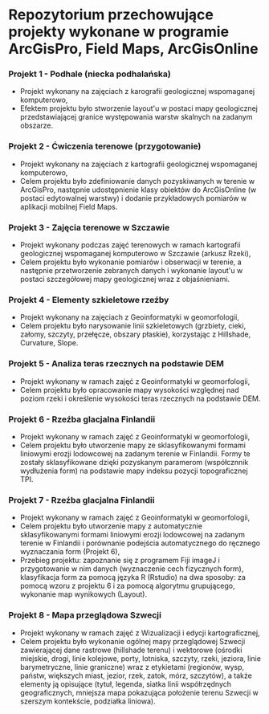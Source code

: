 # Repozytorium przechowujące projekty wykonane w programie ArcGisPro, Field Maps, ArcGisOnline
### Projekt 1 - Podhale (niecka podhalańska)
- Projekt wykonany na zajęciach z karografii geologicznej wspomaganej komputerowo,
- Efektem projektu było stworzenie layout'u w postaci mapy geologicznej przedstawiającej granice występowania warstw skalnych na zadanym obszarze.


### Projekt 2 - Ćwiczenia terenowe (przygotowanie) 
- Projekt wykonany na zajęciach z kartografii geologicznej wspomaganej komputerowo,
- Celem projektu było zdefiniowanie danych pozyskiwanych w terenie w ArcGisPro, następnie udostępnienie klasy obiektów do ArcGisOnline (w postaci edytowalnej warstwy) i dodanie przykładowych pomiarów w aplikacji mobilnej Field Maps.

### Projekt 3 - Zajęcia terenowe w Szczawie
- Projekt wykonany podczas zajęć terenowych w ramach kartografii geologicznej wspomaganej komputerowo w Szczawie (arkusz Rzeki),
- Celem projektu było wykonanie pomiarów i obserwacji w terenie, a następnie przetworzenie zebranych danych i wykonanie layout'u w postaci szczegółowej mapy geologicznej wraz z objaśnieniami.

### Projekt 4 - Elementy szkieletowe rzeźby
- Projekt wykonany na zajęciach z Geoinformatyki w geomorfologii,
- Celem projektu było narysowanie linii szkieletowych (grzbiety, cieki, załomy, szczyty, przełęcze, obszary płaskie), korzystając z Hillshade, Curvature, Slope.

### Projekt 5 - Analiza teras rzecznych na podstawie DEM
- Projekt wykonany w ramach zajęć z Geoinformatyki w geomorfologii,
- Celem projektu było opracowanie mapy wysokości względnej nad poziom rzeki i określenie wysokości teras rzecznych na podstawie DEM.

### Projekt 6 - Rzeźba glacjalna Finlandii
- Projekt wykonany w ramach zajęć z Geoinformatyki w geomorfologii,
- Celem projektu było utworzenie mapy ze sklasyfikowanymi formami liniowymi erozji lodowcowej na zadanym terenie w Finlandii. Formy te zostały sklasyfikowane dzięki pozyskanym paramerom (współcznnik wydłużenia form) na podstawie mapy indeksu pozycji topograficznej TPI.

### Projekt 7 - Rzeźba glacjalna Finlandii
- Projekt wykonany w ramach zajęć z Geoinformatyki w geomorfologii,
- Celem projektu było utworzenie mapy z automatycznie sklasyfikowanymi formami liniowymi erozji lodowcowej na zadanym terenie w Finlandii i porównanie podejścia automatycznego do ręcznego wyznaczania form (Projekt 6),
- Przebieg projektu: zapoznanie się z programem Fiji imageJ i przygotowanie w nim danych (wyznaczenie cech fizycznych form), klasyfikacja form za pomocą języka R (Rstudio) na dwa sposoby: za pomocą wzoru z projektu 6 i za pomocą algorytmu grupującego, wykonanie map wynikowych (Layout).

### Projekt 8 - Mapa przeglądowa Szwecji
- Projekt wykonany w ramach zajęć z Wizualizacji i edycji kartograficznej,
- Celem projektu było wykonanie ogólnej mapy przeglądowej Szwecji zawierającej dane rastrowe (hillshade terenu) i wektorowe (ośrodki miejskie, drogi, linie kolejowe, porty, lotniska, szczyty, rzeki, jeziora, linie barymetryczne, linie graniczne) wraz z etykietami (regionów, wysp, państw, większych miast, jezior, rzek, zatok, mórz, szczytów), a także elementy ją opisujące (tytuł, legenda, siatka linii współrzędnych geograficznych, mniejsza mapa pokazująca położenie terenu Szwecji w szerszym kontekście, podziałka liniowa).